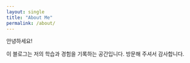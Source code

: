 ```yaml
---
layout: single
title: "About Me"
permalink: /about/
---
```


안녕하세요!

이 블로그는 저의 학습과 경험을 기록하는 공간입니다.
방문해 주셔서 감사합니다.